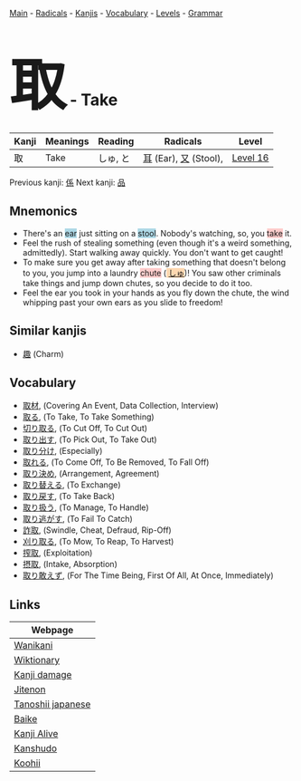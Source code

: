 <style> bigfont {font-size: 100px}</style>
[Main](../README.md) -
[Radicals](../radicals.md) -
[Kanjis](../kanjis.md) -
[Vocabulary](../vocabulary.md) -
[Levels](../levels.md) -
[Grammar](../grammar.md)
# <bigfont> 取</bigfont> - Take 

| Kanji | Meanings | Reading | Radicals | Level |
| --- | --- | --- | --- | --- |
| 取 | Take | しゅ, と | [耳](../radicals/耳.md) (Ear), [又](../radicals/又.md) (Stool),  | [Level 16](../levels/wk_level16.md) |

Previous kanji: [係](係.md) Next kanji: [品](品.md) 

## Mnemonics
 * There's an <span style="background-color:#ADD8E6"> ear</span> just sitting on a <span style="background-color:#ADD8E6"> stool</span>. Nobody's watching, so, you <span style="background-color:#ffcccb"> take</span> it.
* Feel the rush of stealing something (even though it's a weird something, admittedly). Start walking away quickly. You don't want to get caught!
* To make sure you get away after taking something that doesn't belong to you, you jump into a laundry <span style="background-color:#ffcccb"> chute</span> (<span style="background-color:#fed8b1"> [しゅ](https://jisho.org/search/しゅ)</span>)! You saw other criminals take things and jump down chutes, so you decide to do it too.
* Feel the ear you took in your hands as you fly down the chute, the wind whipping past your own ears as you slide to freedom!


## Similar kanjis
 * [趣](趣.md) (Charm)


## Vocabulary
 * [取材](../vocabulary/取.md), (Covering An Event, Data Collection, Interview)
* [取る](../vocabulary/取.md), (To Take, To Take Something)
* [切り取る](../vocabulary/取.md), (To Cut Off, To Cut Out)
* [取り出す](../vocabulary/取.md), (To Pick Out, To Take Out)
* [取り分け](../vocabulary/取.md), (Especially)
* [取れる](../vocabulary/取.md), (To Come Off, To Be Removed, To Fall Off)
* [取り決め](../vocabulary/取.md), (Arrangement, Agreement)
* [取り替える](../vocabulary/取.md), (To Exchange)
* [取り戻す](../vocabulary/取.md), (To Take Back)
* [取り扱う](../vocabulary/取.md), (To Manage, To Handle)
* [取り逃がす](../vocabulary/取.md), (To Fail To Catch)
* [詐取](../vocabulary/取.md), (Swindle, Cheat, Defraud, Rip-Off)
* [刈り取る](../vocabulary/取.md), (To Mow, To Reap, To Harvest)
* [搾取](../vocabulary/取.md), (Exploitation)
* [摂取](../vocabulary/取.md), (Intake, Absorption)
* [取り敢えず](../vocabulary/取.md), (For The Time Being, First Of All, At Once, Immediately)



## Links 

| Webpage |
| --- |
| [Wanikani          ](https://www.wanikani.com/kanji/取) |
| [Wiktionary        ](https://en.wiktionary.org/wiki/取) |
| [Kanji damage      ](http://www.kanjidamage.com/kanji/search?utf8=✓&q=取) |
| [Jitenon           ](https://jitenon.com/kanji/取) |
| [Tanoshii japanese ](https://www.tanoshiijapanese.com/dictionary/kanji.cfm?k=取) |
| [Baike             ](https://baike.baidu.com/item/取) |
| [Kanji Alive       ](https://app.kanjialive.com/取) |
| [Kanshudo          ](https://www.kanshudo.com/searchmn?q=取) |
| [Koohii            ](https://kanji.koohii.com/study/kanji/取) |
